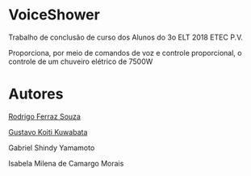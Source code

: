 # VoiceShower
Trabalho de conclusão de curso dos Alunos do 3o ELT 2018 ETEC P.V.

Proporciona, por meio de comandos de voz e controle proporcional, o controle de um chuveiro elétrico de 7500W

# Autores

[Rodrigo Ferraz Souza](https://github.com/CodeWracker)

[Gustavo Koiti Kuwabata](https://github.com/gKoiti7)

Gabriel Shindy Yamamoto

Isabela Milena de Camargo Morais
